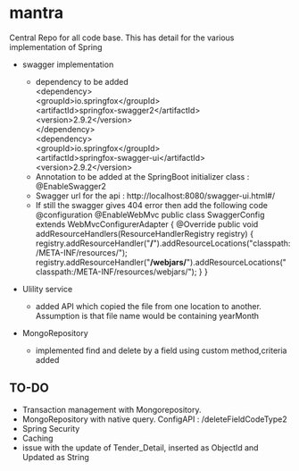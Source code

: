 # mantra
Central Repo for all code base. This has detail for the various implementation of Spring

* swagger implementation 
 	* dependency to be added
		<br/>\<dependency\>
		<br/>    \<groupId\>io.springfox\</groupId\>
		<br/>        \<artifactId\>springfox-swagger2\</artifactId\>
		<br/> 	 \<version\>2.9.2\</version\>
		<br/>\</dependency\>
		<br/>\<dependency\>
		<br/>  	 \<groupId\>io.springfox\</groupId\>
		<br/>	 \<artifactId\>springfox-swagger-ui\</artifactId\>
		<br/>	 \<version\>2.9.2\</version\>
		<br/></dependency>
 	*  Annotation to be added at the SpringBoot initializer class  : @EnableSwagger2
 	*  Swagger url for the api : http://localhost:8080/swagger-ui.html#/
	*  If still the swagger gives 404 error then add the following code
		@configuration
		@EnableWebMvc
		public class SwaggerConfig extends WebMvcConfigurerAdapter {
		@Override
		public void addResourceHandlers(ResourceHandlerRegistry registry) {
    		registry.addResourceHandler("**/**").addResourceLocations("classpath:/META-INF/resources/");
   		registry.addResourceHandler("**/webjars/**").addResourceLocations("classpath:/META-INF/resources/webjars/");
	}
	}

* Ulility service
	 *  added API which copied the file from one location to another.
		<br/>Assumption is that file name would be containing yearMonth

* MongoRepository
	 * implemented find and delete by a field using custom method,criteria added




## TO-DO
* Transaction management with Mongorepository.
* MongoRepository with native query. ConfigAPI : /deleteFieldCodeType2
* Spring Security
* Caching 
* issue with the update of Tender_Detail, inserted as ObjectId and Updated as String


	
